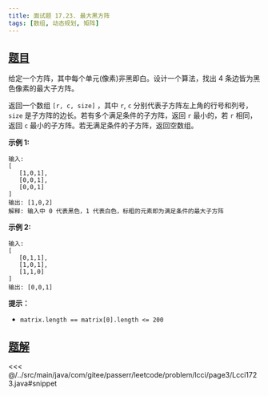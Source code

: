 ```yaml
---
title: 面试题 17.23. 最大黑方阵
tags: [数组, 动态规划, 矩阵]
---
```



## [题目](https://leetcode.cn/problems/max-black-square-lcci/)
给定一个方阵，其中每个单元(像素)非黑即白。设计一个算法，找出 4 条边皆为黑色像素的最大子方阵。

返回一个数组 `[r, c, size]` ，其中 `r`, `c` 分别代表子方阵左上角的行号和列号，`size` 是子方阵的边长。若有多个满足条件的子方阵，返回 `r` 最小的，若 `r` 相同，返回 `c` 最小的子方阵。若无满足条件的子方阵，返回空数组。

**示例 1:**

```
输入:
[
   [1,0,1],
   [0,0,1],
   [0,0,1]
]
输出: [1,0,2]
解释: 输入中 0 代表黑色，1 代表白色，标粗的元素即为满足条件的最大子方阵
```

**示例 2:**

```
输入:
[
   [0,1,1],
   [1,0,1],
   [1,1,0]
]
输出: [0,0,1]
```

**提示：**

* `matrix.length == matrix[0].length <= 200`


## [题解](https://github.com/PasseRR/JavaLeetCode/blob/master/src/main/java/com/gitee/passerr/leetcode/problem/lcci/page3/Lcci1723.java)

<<< @/../src/main/java/com/gitee/passerr/leetcode/problem/lcci/page3/Lcci1723.java#snippet
